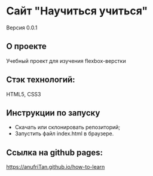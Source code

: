 # **Сайт "Научиться учиться"**
Версия  0.0.1

## О проекте
Учебный проект для изучения flexbox-верстки

## Стэк технологий:
HTML5, CSS3

## Инструкции по запуску
- Скачать или склонировать репозиторий;
- Запустить файл index.html в браузере.

## Ссылка на github pages:
https://anufriTan.github.io/how-to-learn